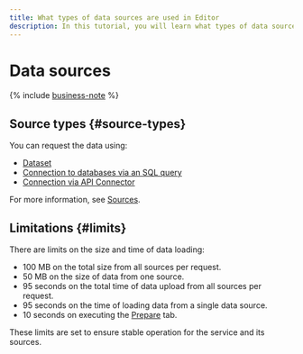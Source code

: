 ```yaml
---
title: What types of data sources are used in Editor
description: In this tutorial, you will learn what types of data sources are available in Editor.
---
```


# Data sources


{% include [business-note](../../../_includes/datalens/datalens-functionality-available-business-note.md) %}


## Source types {#source-types}

You can request the data using:

* [Dataset](./tabs.md#sources-dataset)
* [Connection to databases via an SQL query](./tabs.md#sources-database)
* [Connection via API Connector](./tabs.md#sources-api-connector)

For more information, see [Sources](./tabs.md#sources).

## Limitations {#limits}

There are limits on the size and time of data loading:

* 100 MB on the total size from all sources per request.
* 50 MB on the size of data from one source.
* 95 seconds on the total time of data upload from all sources per request.
* 95 seconds on the time of loading data from a single data source.
* 10 seconds on executing the [Prepare](./tabs.md#prepare) tab.

These limits are set to ensure stable operation for the service and its sources.